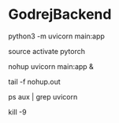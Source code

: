 # GodrejBackend

python3 -m uvicorn main:app

source activate pytorch

nohup uvicorn main:app &

tail -f nohup.out

ps aux | grep uvicorn

kill -9 <pid>
